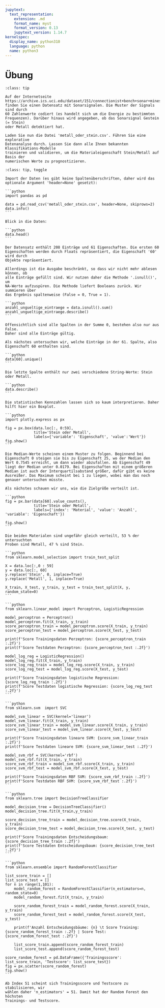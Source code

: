 ```yaml
---
jupytext:
  text_representation:
    extension: .md
    format_name: myst
    format_version: 0.13
    jupytext_version: 1.14.7
kernelspec:
  display_name: python310
  language: python
  name: python3
---
```


# Übung

```{admonition} Aufgabe 
:class: tip

Auf der Internetseite
https://archive.ics.uci.edu/dataset/151/connectionist+bench+sonar+mines+vs+rocks
finden Sie einen Datensatz mit Sonarsignalen. Die Muster der Signals sind durch
60 Zahlenwerte codiert (es handelt sich um die Energie zu bestimmten
Frequenzen). Darüber hinaus wird angegeben, ob das Sonarsignal Gestein (= Stein)
oder Metall detektiert hat.

Laden Sie nun die Datei 'metall_oder_stein.csv'. Führen Sie eine explorative
Datenanalyse durch. Lassen Sie dann alle Ihnen bekannten Klassifikations-Modelle
trainieren und validieren, um die Materialeigenschaft Stein/Metall auf Basis der
numerischen Werte zu prognostizieren.
```

````{admonition} Lösung 
:class: tip, toggle

Import der Daten (es gibt keine Spaltenüberschriften, daher wird das optionale Argument 'header=None' gesetzt):

```python
import pandas as pd

data = pd.read_csv('metall_oder_stein.csv', header=None, skiprows=2)
data.info()
```

Blick in die Daten:

```python
data.head()
```

Der Datensatz enthält 208 Einträge und 61 Eigenschaften. Die ersten 60
Eigenschaften werden durch Floats repräsentiert, die Eigenschaft '60' wird durch
Objekte repräsentiert. 

Allerdings ist die Ausgabe beschränkt, so dass wir nicht mehr ablesen können, ob
alle Einträge gefüllt sind. Wir nutzen daher die Methode '.isnull()', um
NA-Werte aufzuspüren. Die Methode liefert Booleans zurück. Wir summieren über
das Ergebnis spaltenweise (False = 0, True = 1).

```python
anzahl_ungueltige_eintraege = data.isnull().sum()
anzahl_ungueltige_eintraege.describe()
```

Offensichtlich sind alle Spalten in der Summe 0, bestehen also nur aus False.
Daher sind alle Einträge gültig.

Als nächstes untersuchen wir, welche Einträge in der 61. Spalte, also
Eigenschaft 60 enthalten sind.

```python
data[60].unique()
```

Die letzte Spalte enthält nur zwei verschiedene String-Werte: Stein oder Metall.

```python
data.describe()
```

Die statistischen Kennzahlen lassen sich so kaum interpretieren. Daher hilft hier ein Boxplot.

```python
import plotly.express as px

fig = px.box(data.loc[:, 0:59], 
             title='Stein oder Metall',
             labels={'variable': 'Eigenschaft', 'value':'Wert'})
fig.show()
```

Die Median-Werte scheinen einem Muster zu folgen. Beginnend bei Eigenschaft 0 steigen sie bis zu Eigenschaft 25, wo der Median den Wert 0.7545 erreicht, um dann wieder abzufallen. Ab Eigenschaft 49 liegt der Median unter 0.0179. Bei Eigenschaften mit einem größeren Median ist auch der Interquartilsabstand größer, dafür gibt es keine Ausreißer. Das Maximum scheint bei 1 zu liegen, wobei man das noch genauer untersuchen müsste. 

Als nächstes schauen wir uns, wie die Zielgröße verteilt ist.

```python
fig = px.bar(data[60].value_counts(),
             title='Stein oder Metall',
             labels={'index': 'Material', 'value': 'Anzahl', 'variable': 'Eigenschaft'})

fig.show()
```

Die beiden Materialen sind ungefähr gleich verteilt, 53 % der untersuchten
Proben sind Metall, 47 % sind Stein.

```python
from sklearn.model_selection import train_test_split

X = data.loc[:,0 : 59]
y = data.loc[:, 60]
y.replace('Stein', 0, inplace=True)
y.replace('Metall', 1, inplace=True)

X_train, X_test, y_train, y_test = train_test_split(X, y, random_state=0)
```

```python
from sklearn.linear_model import Perceptron, LogisticRegression

model_perceptron = Perceptron()
model_perceptron.fit(X_train, y_train)
score_perceptron_train = model_perceptron.score(X_train, y_train)
score_perceptron_test = model_perceptron.score(X_test, y_test)

print(f'Score Trainingsdaten Perzeptron: {score_perceptron_train :.2f}')
print(f'Score Testdaten Perzeptron: {score_perceptron_test :.2f}')

model_log_reg = LogisticRegression()
model_log_reg.fit(X_train, y_train)
score_log_reg_train = model_log_reg.score(X_train, y_train)
score_log_reg_test = model_log_reg.score(X_test, y_test)

print(f'Score Trainingsdaten logistische Regression: {score_log_reg_train :.2f}')
print(f'Score Testdaten logistische Regression: {score_log_reg_test :.2f}')
```

```python
from sklearn.svm  import SVC

model_svm_linear = SVC(kernel='linear')
model_svm_linear.fit(X_train, y_train)
score_svm_linear_train = model_svm_linear.score(X_train, y_train)
score_svm_linear_test = model_svm_linear.score(X_test, y_test)

print(f'Score Trainingsdaten lineare SVM: {score_svm_linear_train :.2f}')
print(f'Score Testdaten lineare SVM: {score_svm_linear_test :.2f}')

model_svm_rbf = SVC(kernel='rbf')
model_svm_rbf.fit(X_train, y_train)
score_svm_rbf_train = model_svm_rbf.score(X_train, y_train)
score_svm_rbf_test = model_svm_rbf.score(X_test, y_test)

print(f'Score Trainingsdaten RBF SVM: {score_svm_rbf_train :.2f}')
print(f'Score Testdaten RBF SVM: {score_svm_rbf_test :.2f}')
```

```python
from sklearn.tree import DecisionTreeClassifier

model_decision_tree = DecisionTreeClassifier()
model_decision_tree.fit(X_train,y_train)

score_decision_tree_train = model_decision_tree.score(X_train, y_train)
score_decision_tree_test = model_decision_tree.score(X_test, y_test)

print(f'Score Trainingsdaten Entscheidungsbaum: {score_decision_tree_train :.2f}')
print(f'Score Testdaten Entscheidungsbaum: {score_decision_tree_test :.2f}')
```

```python
from sklearn.ensemble import RandomForestClassifier

list_score_train = []
list_score_test = []
for n in range(1,101):
    model_random_forest = RandomForestClassifier(n_estimators=n, random_state=0)
    model_random_forest.fit(X_train, y_train)

    score_random_forest_train = model_random_forest.score(X_train, y_train)
    score_random_forest_test = model_random_forest.score(X_test, y_test)

    print(f'Anzahl Entscheidungsbäume: {n} \t Score Training: {score_random_forest_train :.2f} | Score Test: {score_random_forest_test :.2f}')

    list_score_train.append(score_random_forest_train)
    list_score_test.append(score_random_forest_test)

score_random_forest = pd.DataFrame({'Trainingsscore': list_score_train, 'Testscore': list_score_test})
fig = px.scatter(score_random_forest)
fig.show()
```

Ab Index 51 scheint sich Trainingsscore und Testscore zu stabilisieren, wir
wählen daher 'n_estimators' = 51. Damit hat der Random Forest den höchsten 
Trainings- und Testscore.
````